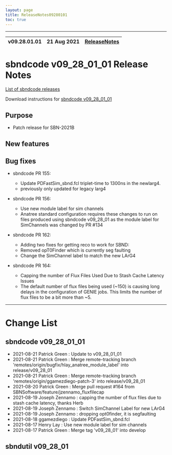 ```yaml
---
layout: page
title: ReleaseNotes09280101
toc: true
---
```


-----------------------------------------------------------------------------
| v09.28.01.01 | 21 Aug 2021 | [ReleaseNotes](ReleaseNotes09280101.html) |
| --- | --- | --- |



sbndcode v09_28_01_01 Release Notes
=======================================================================================

[List of sbndcode releases](List_of_SBND_code_releases.html)

Download instructions for [sbndcode v09_28_01_01](http://scisoft.fnal.gov/scisoft/bundles/sbnd/v09_28_01_01/sbndcode-v09_28_01_01.html)

Purpose
---------------------------------------------------

* Patch release for SBN-2021B

New features
---------------------------------------------------

Bug fixes
---------------------------------------------------

* sbndcode PR 155:
  * Update PDFastSim_sbnd.fcl triplet-time to 1300ns in the newlarg4.
  * previously only updated for legacy larg4

* sbndcode PR 156:
  * Use new module label for sim channels
  * Anatree standard configuration requires these changes to run on files produced using sbndcode v09_28_01 as the module label for SimChannels was changed by PR #134

* sbndcode PR 162:
  * Adding two fixes for getting reco to work for SBND:
  * Removed opT0Finder which is currently seg faulting
  * Change the SimChannel label to match the new LArG4

* sbndcode PR 164: 
  * Capping the number of Flux Files Used Due to Stash Cache Latency Issues
  * The default number of flux files being used (~150) is causing long delays in the configuration of GENIE jobs. This limits the number of flux files to be a bit more than ~5.
  
---------------------------------------------------

Change List
==========================================

sbndcode v09_28_01_01
---------------------------------------------------

* 2021-08-21  Patrick Green : Update to v09_28_01_01
* 2021-08-21  Patrick Green : Merge remote-tracking branch 'remotes/origin/bugfix/hlay_anatree_module_label' into release/v09_28_01
* 2021-08-21  Patrick Green : Merge remote-tracking branch 'remotes/origin/ggamezdiego-patch-3' into release/v09_28_01
* 2021-08-20  Patrick Green : Merge pull request #164 from SBNSoftware/feature/jzennamo_fluxfilecap
* 2021-08-19  Joseph Zennamo : capping the number of flux files due to stash cache latency, thanks Herb
* 2021-08-19  Joseph Zennamo : Switch SimChannel Label for new LArG4
* 2021-08-19  Joseph Zennamo : dropping opt0finder, it is segfaulting
* 2021-08-18  ggamezdiego : Update PDFastSim_sbnd.fcl
* 2021-08-17  Henry Lay : Use new module label for sim channels
* 2021-08-17  Patrick Green : Merge tag 'v09_28_01' into develop

sbndutil v09_28_01
---------------------------------------------------
